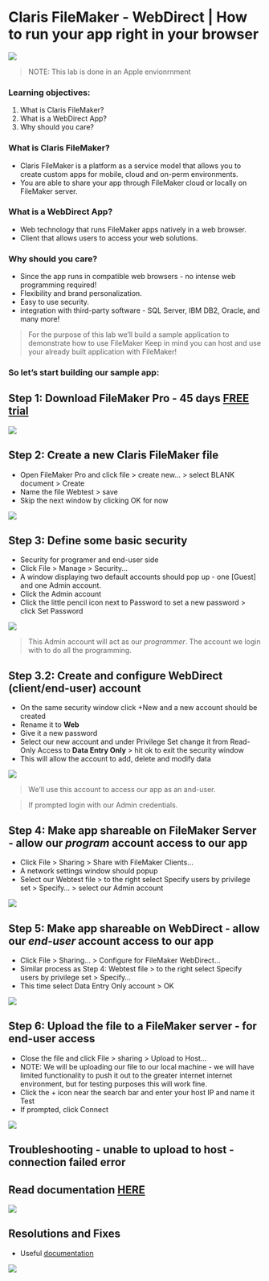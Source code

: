 # Claris FileMaker - WebDirect | How to run your app right in your browser
![](images3/logo.png)
> NOTE: This lab is done in an Apple envionrnment


### Learning objectives:
1. What is Claris FileMaker?
2. What is a WebDirect App?
3. Why should you care?

### What is Claris FileMaker?
- Claris FileMaker is a platform as a service model that allows you to create custom apps for mobile, cloud and on-perm environments. 
- You are able to share your app through FileMaker cloud or locally on FileMaker server.

### What is a WebDirect App?
- Web technology that runs FileMaker apps natively in a web browser.
- Client that allows users to access your web solutions. 

### Why should you care?
- Since the app runs in compatible web browsers - no intense web programming required!
- Flexibility and brand personalization.
- Easy to use security.
- integration with third-party software - SQL Server, IBM DB2, Oracle, and many more!

> For the purpose of this lab we’ll build a sample application to demonstrate how to use FileMaker
> Keep in mind you can host and use your already built application with FileMaker!

### So let’s start building our sample app:
## Step 1: Download FileMaker Pro - 45 days [FREE trial](https://www.claris.com/trial/)

![](images3/S1.png)

## Step 2: Create a new Claris FileMaker file
- Open FileMaker Pro and click file > create new… > select BLANK document > Create
- Name the file Webtest > save
- Skip the next window by clicking OK for now

![](images3/S2.png)

## Step 3: Define some basic security
- Security for programer and end-user side
- Click File > Manage > Security…
- A window displaying two default accounts should pop up - one [Guest] and one Admin account.
- Click the Admin account 
- Click the little pencil icon next to Password to set a new password > click Set Password 

![](images3/S3.png)
> This Admin account will act as our *programmer*. The account we login with to do all the programming.  

## Step 3.2:  Create and configure WebDirect (client/end-user) account 
- On the same security window click +New and a new account should be created 
- Rename it to **Web**
- Give it a new password
- Select our new account and under Privilege Set change it from Read-Only Access to **Data Entry Only** > hit ok to exit the security window
- This will allow the account to add, delete and modify data 

![](images3/S3.2.png)
> We’ll use this account to access our app as an and-user.

> If prompted login with our Admin credentials.
 
## Step 4: Make app shareable on FileMaker Server - allow our *program* account access to our app
- Click File > Sharing > Share with FileMaker Clients…
- A network settings window should popup
- Select our Webtest file > to the right select Specify users by privilege set > Specify… > select our Admin account

![](images3/S4.png)

## Step 5: Make app shareable on WebDirect - allow our *end-user* account access to our app
- Click File > Sharing… > Configure for FileMaker WebDirect…
- Similar process as Step 4: Webtest file > to the right select Specify users by privilege set > Specify… 
- This time select Data Entry Only account > OK 

![](images3/S5.png)

## Step 6: Upload the file to a FileMaker server - for end-user access
-  Close the file and click File > sharing > Upload to Host…
-  NOTE: We will be uploading our file to our local machine - we will have limited functionality to push it out to the greater internet internet  environment, but for testing purposes this will work fine.
- Click the + icon near the search bar and enter your host IP and name it Test
- If prompted, click Connect 

![](images3/S6.png)

## Troubleshooting - unable to upload to host - connection failed error

## Read documentation [HERE](https://support.claris.com/s/article/Q-A-Uploading-files-to-FileMaker-Server-fails-or-files-upload-slowly-after-upgrading-Apache-Server-to-version-2-4-51?language=en_US)

![](images3/shoot.png)

## Resolutions and Fixes
- Useful [documentation](https://support.claris.com/servlet/fileField?entityId=ka13w000001YgRO&field=Public_File_1__Body__s)

![](images3/fix.png)
